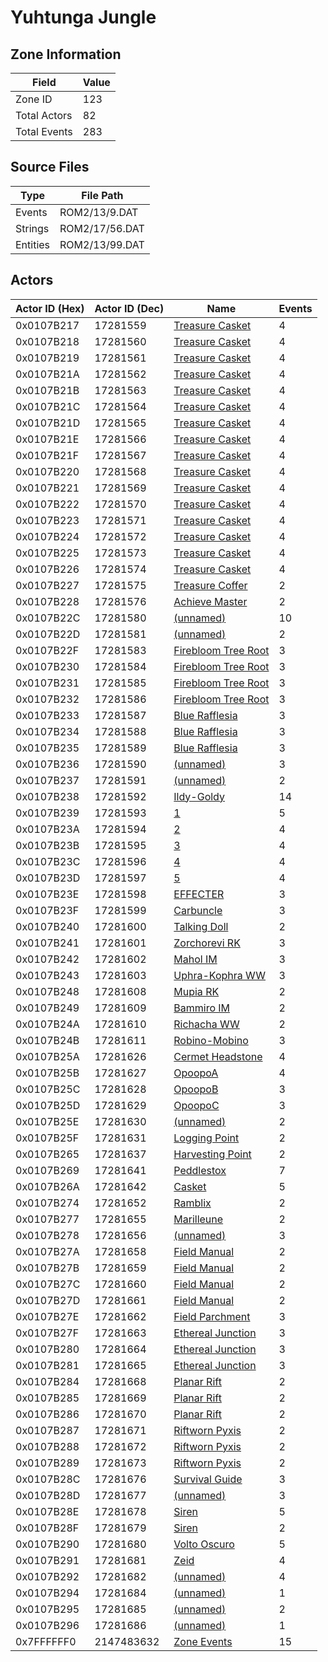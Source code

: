 # Yuhtunga Jungle

## Zone Information

| Field        |   Value |
|--------------|---------|
| Zone ID      |     123 |
| Total Actors |      82 |
| Total Events |     283 |

## Source Files

| Type     | File Path      |
|----------|----------------|
| Events   | ROM2/13/9.DAT  |
| Strings  | ROM2/17/56.DAT |
| Entities | ROM2/13/99.DAT |

## Actors

| Actor ID (Hex)   |   Actor ID (Dec) | Name                                                             |   Events |
|------------------|------------------|------------------------------------------------------------------|----------|
| 0x0107B217       |         17281559 | [Treasure Casket](./17281559%20-%20Treasure%20Casket/)           |        4 |
| 0x0107B218       |         17281560 | [Treasure Casket](./17281560%20-%20Treasure%20Casket/)           |        4 |
| 0x0107B219       |         17281561 | [Treasure Casket](./17281561%20-%20Treasure%20Casket/)           |        4 |
| 0x0107B21A       |         17281562 | [Treasure Casket](./17281562%20-%20Treasure%20Casket/)           |        4 |
| 0x0107B21B       |         17281563 | [Treasure Casket](./17281563%20-%20Treasure%20Casket/)           |        4 |
| 0x0107B21C       |         17281564 | [Treasure Casket](./17281564%20-%20Treasure%20Casket/)           |        4 |
| 0x0107B21D       |         17281565 | [Treasure Casket](./17281565%20-%20Treasure%20Casket/)           |        4 |
| 0x0107B21E       |         17281566 | [Treasure Casket](./17281566%20-%20Treasure%20Casket/)           |        4 |
| 0x0107B21F       |         17281567 | [Treasure Casket](./17281567%20-%20Treasure%20Casket/)           |        4 |
| 0x0107B220       |         17281568 | [Treasure Casket](./17281568%20-%20Treasure%20Casket/)           |        4 |
| 0x0107B221       |         17281569 | [Treasure Casket](./17281569%20-%20Treasure%20Casket/)           |        4 |
| 0x0107B222       |         17281570 | [Treasure Casket](./17281570%20-%20Treasure%20Casket/)           |        4 |
| 0x0107B223       |         17281571 | [Treasure Casket](./17281571%20-%20Treasure%20Casket/)           |        4 |
| 0x0107B224       |         17281572 | [Treasure Casket](./17281572%20-%20Treasure%20Casket/)           |        4 |
| 0x0107B225       |         17281573 | [Treasure Casket](./17281573%20-%20Treasure%20Casket/)           |        4 |
| 0x0107B226       |         17281574 | [Treasure Casket](./17281574%20-%20Treasure%20Casket/)           |        4 |
| 0x0107B227       |         17281575 | [Treasure Coffer](./17281575%20-%20Treasure%20Coffer/)           |        2 |
| 0x0107B228       |         17281576 | [Achieve Master](./17281576%20-%20Achieve%20Master/)             |        2 |
| 0x0107B22C       |         17281580 | [(unnamed)](./17281580/)                                         |       10 |
| 0x0107B22D       |         17281581 | [(unnamed)](./17281581/)                                         |        2 |
| 0x0107B22F       |         17281583 | [Firebloom Tree Root](./17281583%20-%20Firebloom%20Tree%20Root/) |        3 |
| 0x0107B230       |         17281584 | [Firebloom Tree Root](./17281584%20-%20Firebloom%20Tree%20Root/) |        3 |
| 0x0107B231       |         17281585 | [Firebloom Tree Root](./17281585%20-%20Firebloom%20Tree%20Root/) |        3 |
| 0x0107B232       |         17281586 | [Firebloom Tree Root](./17281586%20-%20Firebloom%20Tree%20Root/) |        3 |
| 0x0107B233       |         17281587 | [Blue Rafflesia](./17281587%20-%20Blue%20Rafflesia/)             |        3 |
| 0x0107B234       |         17281588 | [Blue Rafflesia](./17281588%20-%20Blue%20Rafflesia/)             |        3 |
| 0x0107B235       |         17281589 | [Blue Rafflesia](./17281589%20-%20Blue%20Rafflesia/)             |        3 |
| 0x0107B236       |         17281590 | [(unnamed)](./17281590/)                                         |        3 |
| 0x0107B237       |         17281591 | [(unnamed)](./17281591/)                                         |        2 |
| 0x0107B238       |         17281592 | [Ildy-Goldy](./17281592%20-%20Ildy-Goldy/)                       |       14 |
| 0x0107B239       |         17281593 | [1](./17281593%20-%201/)                                         |        5 |
| 0x0107B23A       |         17281594 | [2](./17281594%20-%202/)                                         |        4 |
| 0x0107B23B       |         17281595 | [3](./17281595%20-%203/)                                         |        4 |
| 0x0107B23C       |         17281596 | [4](./17281596%20-%204/)                                         |        4 |
| 0x0107B23D       |         17281597 | [5](./17281597%20-%205/)                                         |        4 |
| 0x0107B23E       |         17281598 | [EFFECTER](./17281598%20-%20EFFECTER/)                           |        3 |
| 0x0107B23F       |         17281599 | [Carbuncle](./17281599%20-%20Carbuncle/)                         |        3 |
| 0x0107B240       |         17281600 | [Talking Doll](./17281600%20-%20Talking%20Doll/)                 |        2 |
| 0x0107B241       |         17281601 | [Zorchorevi RK](./17281601%20-%20Zorchorevi%20RK/)               |        3 |
| 0x0107B242       |         17281602 | [Mahol IM](./17281602%20-%20Mahol%20IM/)                         |        3 |
| 0x0107B243       |         17281603 | [Uphra-Kophra WW](./17281603%20-%20Uphra-Kophra%20WW/)           |        3 |
| 0x0107B248       |         17281608 | [Mupia RK](./17281608%20-%20Mupia%20RK/)                         |        2 |
| 0x0107B249       |         17281609 | [Bammiro IM](./17281609%20-%20Bammiro%20IM/)                     |        2 |
| 0x0107B24A       |         17281610 | [Richacha WW](./17281610%20-%20Richacha%20WW/)                   |        2 |
| 0x0107B24B       |         17281611 | [Robino-Mobino](./17281611%20-%20Robino-Mobino/)                 |        3 |
| 0x0107B25A       |         17281626 | [Cermet Headstone](./17281626%20-%20Cermet%20Headstone/)         |        4 |
| 0x0107B25B       |         17281627 | [OpoopoA](./17281627%20-%20OpoopoA/)                             |        4 |
| 0x0107B25C       |         17281628 | [OpoopoB](./17281628%20-%20OpoopoB/)                             |        3 |
| 0x0107B25D       |         17281629 | [OpoopoC](./17281629%20-%20OpoopoC/)                             |        3 |
| 0x0107B25E       |         17281630 | [(unnamed)](./17281630/)                                         |        2 |
| 0x0107B25F       |         17281631 | [Logging Point](./17281631%20-%20Logging%20Point/)               |        2 |
| 0x0107B265       |         17281637 | [Harvesting Point](./17281637%20-%20Harvesting%20Point/)         |        2 |
| 0x0107B269       |         17281641 | [Peddlestox](./17281641%20-%20Peddlestox/)                       |        7 |
| 0x0107B26A       |         17281642 | [Casket](./17281642%20-%20Casket/)                               |        5 |
| 0x0107B274       |         17281652 | [Ramblix](./17281652%20-%20Ramblix/)                             |        2 |
| 0x0107B277       |         17281655 | [Marilleune](./17281655%20-%20Marilleune/)                       |        2 |
| 0x0107B278       |         17281656 | [(unnamed)](./17281656/)                                         |        3 |
| 0x0107B27A       |         17281658 | [Field Manual](./17281658%20-%20Field%20Manual/)                 |        2 |
| 0x0107B27B       |         17281659 | [Field Manual](./17281659%20-%20Field%20Manual/)                 |        2 |
| 0x0107B27C       |         17281660 | [Field Manual](./17281660%20-%20Field%20Manual/)                 |        2 |
| 0x0107B27D       |         17281661 | [Field Manual](./17281661%20-%20Field%20Manual/)                 |        2 |
| 0x0107B27E       |         17281662 | [Field Parchment](./17281662%20-%20Field%20Parchment/)           |        3 |
| 0x0107B27F       |         17281663 | [Ethereal Junction](./17281663%20-%20Ethereal%20Junction/)       |        3 |
| 0x0107B280       |         17281664 | [Ethereal Junction](./17281664%20-%20Ethereal%20Junction/)       |        3 |
| 0x0107B281       |         17281665 | [Ethereal Junction](./17281665%20-%20Ethereal%20Junction/)       |        3 |
| 0x0107B284       |         17281668 | [Planar Rift](./17281668%20-%20Planar%20Rift/)                   |        2 |
| 0x0107B285       |         17281669 | [Planar Rift](./17281669%20-%20Planar%20Rift/)                   |        2 |
| 0x0107B286       |         17281670 | [Planar Rift](./17281670%20-%20Planar%20Rift/)                   |        2 |
| 0x0107B287       |         17281671 | [Riftworn Pyxis](./17281671%20-%20Riftworn%20Pyxis/)             |        2 |
| 0x0107B288       |         17281672 | [Riftworn Pyxis](./17281672%20-%20Riftworn%20Pyxis/)             |        2 |
| 0x0107B289       |         17281673 | [Riftworn Pyxis](./17281673%20-%20Riftworn%20Pyxis/)             |        2 |
| 0x0107B28C       |         17281676 | [Survival Guide](./17281676%20-%20Survival%20Guide/)             |        3 |
| 0x0107B28D       |         17281677 | [(unnamed)](./17281677/)                                         |        3 |
| 0x0107B28E       |         17281678 | [Siren](./17281678%20-%20Siren/)                                 |        5 |
| 0x0107B28F       |         17281679 | [Siren](./17281679%20-%20Siren/)                                 |        2 |
| 0x0107B290       |         17281680 | [Volto Oscuro](./17281680%20-%20Volto%20Oscuro/)                 |        5 |
| 0x0107B291       |         17281681 | [Zeid](./17281681%20-%20Zeid/)                                   |        4 |
| 0x0107B292       |         17281682 | [(unnamed)](./17281682/)                                         |        4 |
| 0x0107B294       |         17281684 | [(unnamed)](./17281684/)                                         |        1 |
| 0x0107B295       |         17281685 | [(unnamed)](./17281685/)                                         |        2 |
| 0x0107B296       |         17281686 | [(unnamed)](./17281686/)                                         |        1 |
| 0x7FFFFFF0       |       2147483632 | [Zone Events](./Zone%20Events/)                                  |       15 |